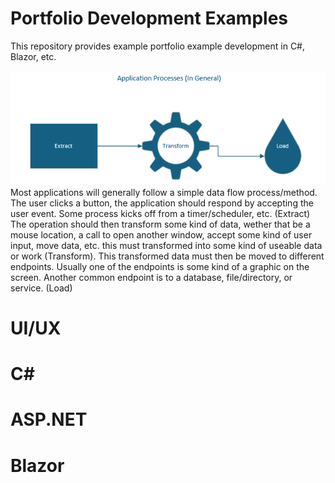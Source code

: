 # Portfolio Development Examples
This repository provides example portfolio example development in C#, Blazor, etc.

![Example Application process](https://github.com/makalkas/Portfolio_Development_Examples/blob/main/Images/2024-12-11%2018_42_56-Application%20Processes.vsdx%20-%20Visio%20Professional.png)
Most applications will generally follow a simple data flow process/method. 
The user clicks a button, the application should respond by accepting the user event. Some process kicks off from a timer/scheduler, etc. (Extract)
The operation should then transform some kind of data, wether that be a mouse location, a call to open another window, accept 
some kind of user input, move data, etc. this must transformed into some kind of useable data or work (Transform).
This transformed data must then be moved to different endpoints. Usually one of the endpoints is some kind of a graphic on the
screen. Another common endpoint is to a database, file/directory, or service. (Load)


# UI/UX


# C#

# ASP.NET

# Blazor
